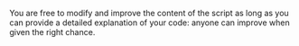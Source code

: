 You are free to modify and improve the content of the script as long as you can
provide a detailed explanation of your code: anyone can improve when given the
right chance.